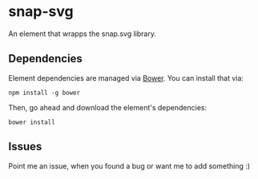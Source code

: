 # snap-svg

An element that wrapps the snap.svg library.


## Dependencies

Element dependencies are managed via [Bower](http://bower.io/). You can
install that via:

    npm install -g bower

Then, go ahead and download the element's dependencies:

    bower install

## Issues

Point me an issue, when you found a bug or want me to add something :) 

